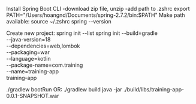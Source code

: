 Install Spring Boot CLI
-download zip file, unzip
-add path to .zshrc
export PATH="/Users/hoangnd/Documents/spring-2.7.2/bin:$PATH"
Make path available:
source ~/.zshrc
spring --version

Create new project:
spring init --list
spring init --build=gradle \
--java-version=18 \
--dependencies=web,lombok \
--packaging=war \
--language=kotlin \
--package-name=com.training \
--name=training-app \
training-app

./gradlew bootRun
OR:
./gradlew build
java -jar ./build/libs/training-app-0.0.1-SNAPSHOT.war


